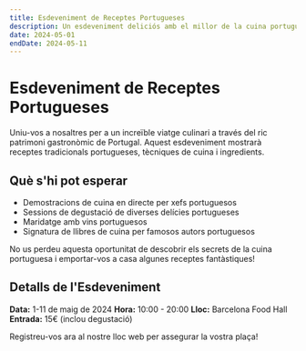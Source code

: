 ```yaml
---
title: Esdeveniment de Receptes Portugueses
description: Un esdeveniment deliciós amb el millor de la cuina portuguesa
date: 2024-05-01
endDate: 2024-05-11
---
```


# Esdeveniment de Receptes Portugueses

Uniu-vos a nosaltres per a un increïble viatge culinari a través del ric patrimoni gastronòmic de Portugal. Aquest esdeveniment mostrarà receptes tradicionals portugueses, tècniques de cuina i ingredients.

## Què s'hi pot esperar

- Demostracions de cuina en directe per xefs portuguesos
- Sessions de degustació de diverses delícies portugueses
- Maridatge amb vins portuguesos
- Signatura de llibres de cuina per famosos autors portuguesos

No us perdeu aquesta oportunitat de descobrir els secrets de la cuina portuguesa i emportar-vos a casa algunes receptes fantàstiques!

## Detalls de l'Esdeveniment

**Data:** 1-11 de maig de 2024
**Hora:** 10:00 - 20:00
**Lloc:** Barcelona Food Hall
**Entrada:** 15€ (inclou degustació)

Registreu-vos ara al nostre lloc web per assegurar la vostra plaça!
